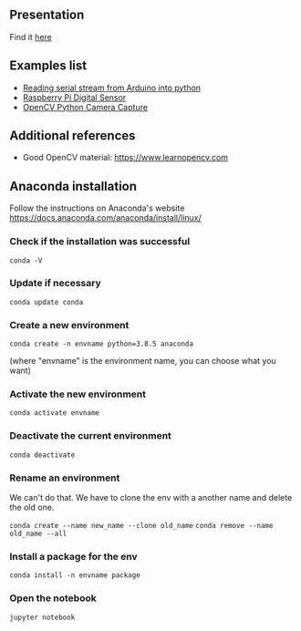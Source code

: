 ## Presentation

Find it [here](presentations/MRAC_HARDWARE_II_2021_D2.pdf)

## Examples list

- [Reading serial stream from Arduino into python](examples/python_serial.py)
- [Raspberry Pi Digital Sensor](examples/raspberrypi_digital_sensor.py)
- [OpenCV Python Camera Capture](examples/opencv_python_video_capture.py)

## Additional references

- Good OpenCV material: https://www.learnopencv.com

## Anaconda installation

Follow the instructions on Anaconda's website
https://docs.anaconda.com/anaconda/install/linux/


###  Check if the installation was successful

`conda -V`

### Update if necessary

`conda update conda`

### Create a new environment

`conda create -n envname python=3.8.5 anaconda`

(where "envname" is the environment name, you can choose what you want)

### Activate the new environment
`conda activate envname`

### Deactivate the current environment
`conda deactivate`

### Rename an environment

We can't do that. We have to clone the env with a another name and delete the old one.

`conda create --name new_name --clone old_name`
`conda remove --name old_name --all`

### Install a package for the env

`conda install -n envname package`

### Open the notebook

`jupyter notebook`
